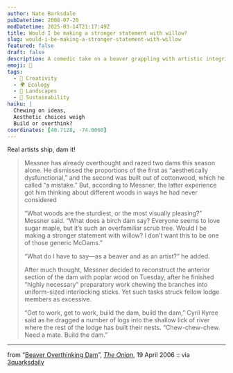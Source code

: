 ```yaml
---
author: Nate Barksdale
pubDatetime: 2008-07-20
modDatetime: 2025-03-14T21:17:49Z
title: Would I be making a stronger statement with willow?
slug: would-i-be-making-a-stronger-statement-with-willow
featured: false
draft: false
description: A comedic take on a beaver grappling with artistic integrity while constructing his dam.
emoji: 🦫
tags:
  - 🎨 Creativity
  - 🌍 Ecology
  - 🌳 Landscapes
  - 🌱 Sustainability
haiku: |
  Chewing on ideas,  
  Aesthetic choices weigh  
  Build or overthink?
coordinates: [40.7128, -74.0060]
---
```


Real artists ship, dam it!

> Messner has already overthought and razed two dams this season alone. He dismissed the proportions of the first as “aesthetically dysfunctional,” and the second was built out of cottonwood, which he called “a mistake.” But, according to Messner, the latter experience got him thinking about different woods in ways he had never considered
>
> “What woods are the sturdiest, or the most visually pleasing?” Messner said. “What does a birch dam say? Everyone seems to love sugar maple, but it’s such an overfamiliar scrub tree. Would I be making a stronger statement with willow? I don’t want this to be one of those generic McDams.”
>
> “What do I have to say—as a beaver and as an artist?” he added.
>
> After much thought, Messner decided to reconstruct the anterior section of the dam with poplar wood on Tuesday, after he finished “highly necessary” preparatory work chewing the branches into uniform-sized interlocking sticks. Yet such tasks struck fellow lodge members as excessive.
>
> “Get to work, get to work, build the dam, build the dam,” Cyril Kyree said as he dragged a number of logs into the shallow lick of river where the rest of the lodge has built their nests. “Chew-chew-chew. Need a mate. Build the dam.”

---

from ”[Beaver Overthinking Dam](http://web.archive.org/web/20100314214908/http://www.theonion.com:80/content/news/beaver_overthinking_dam)”, [_The Onion_](http://www.theonion.com/), 19 April 2006 :: via [3quarksdaily](https://www.google.com/search?q=%223quarksdaily%22%203quarksdaily.com)

